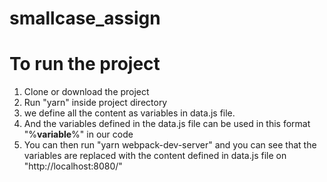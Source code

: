 # smallcase_assign

# To run the project

1.  Clone or download the project
2.  Run "yarn" inside project directory
3.  we define all the content as variables in data.js file.
4.  And the variables defined in the data.js file can be used in this format "%__variable__%" in our code
5.  You can then run "yarn webpack-dev-server" and you can see that the variables are replaced with the content defined in data.js file on "http://localhost:8080/"

